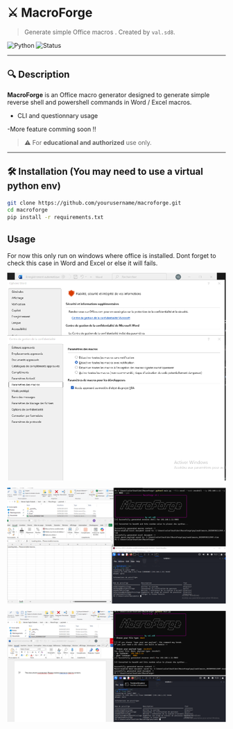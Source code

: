 # ⚔️ MacroForge

> Generate simple Office macros . Created by `val.sd8`.

![Python](https://img.shields.io/badge/Python-3.10%2B-blue)
![Status](https://img.shields.io/badge/status-dev-red)

---

## 🔍 Description

**MacroForge** is an Office macro generator designed to generate simple reverse shell and powershell commands in Word / Excel macros.

- CLI and questionnary usage

-More feature comming soon !!

> ⚠️ For **educational and authorized** use only.

---

## 🛠️ Installation (You may need to use a virtual python env)

```bash
git clone https://github.com/yourusername/macroforge.git
cd macroforge
pip install -r requirements.txt
```

## Usage

For now this only run on windows where office is installed. Dont forget to check this case in Word and Excel or else it will fails. 


![Enabling VBA object model](content/objectModelVBA.png)

![Simple example on how to get a reverse shell using the tool with the cli](content/reverse_shell_demo.png)

![same with the interactive mode](content/reverse_shell_using_interactive.png)
